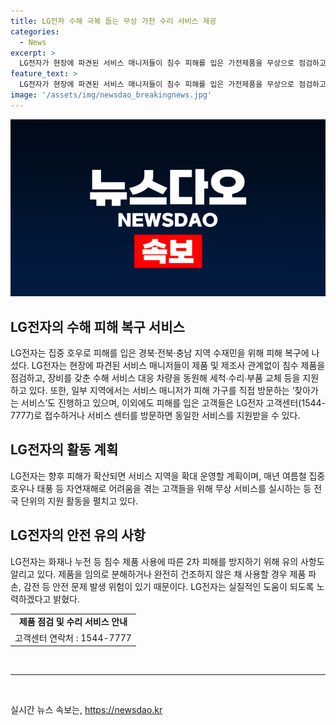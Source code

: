 ```yaml
---
title: LG전자 수해 극복 돕는 무상 가전 수리 서비스 제공
categories:
  - News
excerpt: >
  LG전자가 현장에 파견된 서비스 매니저들이 침수 피해를 입은 가전제품을 무상으로 점검하고 수리하는 중이며, 수해 서비스 대응 차량을 동원하여 세척, 수리, 부품 교체를 지원하고 있다. 또한, 찾아가는 서비스를 통해 피해 가구를 직접 방문하고, 2차 피해를 방지하기 위한 유의 사항을 알리고 있다. LG전자는 피해가 확산될 경우 서비스 지역을 확대할 계획이며, 무상 서비스를 제공하여 고객들에게 실질적인 도움을 주고자 노력하고 있다.
feature_text: >
  LG전자가 현장에 파견된 서비스 매니저들이 침수 피해를 입은 가전제품을 무상으로 점검하고 수리하는 중이며, 수해 서비스 대응 차량을 동원하여 세척, 수리, 부품 교체를 지원하고 있다. 또한, 찾아가는 서비스를 통해 피해 가구를 직접 방문하고, 2차 피해를 방지하기 위한 유의 사항을 알리고 있다. LG전자는 피해가 확산될 경우 서비스 지역을 확대할 계획이며, 무상 서비스를 제공하여 고객들에게 실질적인 도움을 주고자 노력하고 있다.
image: '/assets/img/newsdao_breakingnews.jpg'
---
```


<p><img src="/assets/img/newsdao_breakingnews.jpg" alt="koreaapp 속보" /></p>

<h2 data-ke-size="size26">LG전자의 수해 피해 복구 서비스</h2>

<p data-ke-size="size16">LG전자는 집중 호우로 피해를 입은 경북·전북·충남 지역 수재민을 위해 피해 복구에 나섰다. LG전자는 현장에 파견된 서비스 매니저들이 제품 및 제조사 관계없이 침수 제품을 점검하고, 장비를 갖춘 수해 서비스 대응 차량을 동원해 세척∙수리∙부품 교체 등을 지원하고 있다. 또한, 일부 지역에서는 서비스 매니저가 피해 가구를 직접 방문하는 ‘찾아가는 서비스’도 진행하고 있으며, 이외에도 피해를 입은 고객들은 LG전자 고객센터(1544-7777)로 접수하거나 서비스 센터를 방문하면 동일한 서비스를 지원받을 수 있다.</p>

<h2 data-ke-size="size26">LG전자의 활동 계획</h2>

<p data-ke-size="size16">LG전자는 향후 피해가 확산되면 서비스 지역을 확대 운영할 계획이며, 매년 여름철 집중 호우나 태풍 등 자연재해로 어려움을 겪는 고객들을 위해 무상 서비스를 실시하는 등 전국 단위의 지원 활동을 펼치고 있다.</p>

<h2 data-ke-size="size26">LG전자의 안전 유의 사항</h2>

<p data-ke-size="size16">LG전자는 화재나 누전 등 침수 제품 사용에 따른 2차 피해를 방지하기 위해 유의 사항도 알리고 있다. 제품을 임의로 분해하거나 완전히 건조하지 않은 채 사용할 경우 제품 파손, 감전 등 안전 문제 발생 위험이 있기 때문이다. LG전자는 실질적인 도움이 되도록 노력하겠다고 밝혔다.</p>

<table>
    <tr>
        <td style="text-align: center; height: 17px;"><b>제품 점검 및 수리 서비스 안내</b></td>
    </tr>
    <tr>
        <td style="text-align: center; height: 17px;">고객센터 연락처 : 1544-7777</td>
    </tr>
</table>

<p><br>
<hr></p>

<p data-ke-size="size16">&nbsp;</p>
실시간 뉴스 속보는, <a href="https://newsdao.kr" rel="dofollow">https://newsdao.kr</a>


